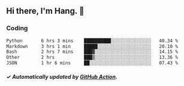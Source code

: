 ## Hi there, I'm Hang. 👋

### Coding

<!--START_SECTION:waka-->

```txt
Python       6 hrs 3 mins    ██████████░░░░░░░░░░░░░░░   40.34 %
Markdown     3 hrs 1 min     █████░░░░░░░░░░░░░░░░░░░░   20.10 %
Bash         2 hrs 7 mins    ███▓░░░░░░░░░░░░░░░░░░░░░   14.15 %
Other        2 hrs           ███▒░░░░░░░░░░░░░░░░░░░░░   13.36 %
JSON         1 hr 6 mins     ██░░░░░░░░░░░░░░░░░░░░░░░   07.43 %
```

<!--END_SECTION:waka-->

##### ✓ Automatically updated by [GitHub Action](https://github.com/huhuhang/huhuhang/actions).
